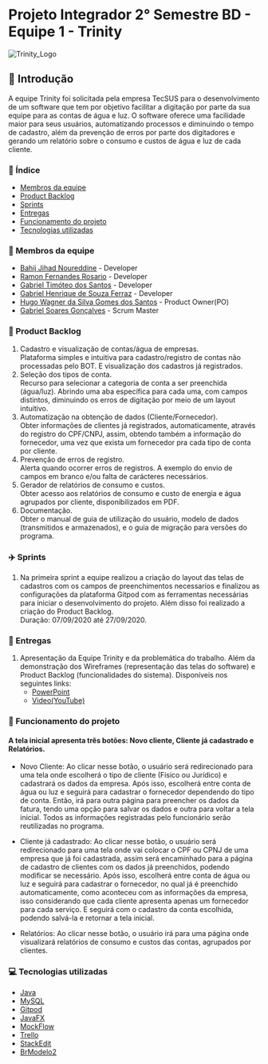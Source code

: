 # Projeto Integrador 2° Semestre BD - Equipe 1 - Trinity
![Trinity_Logo](https://user-images.githubusercontent.com/60863640/94086088-4fb53a00-fde0-11ea-9915-3ac9be131de7.png)

## :pushpin: Introdução
A equipe Trinity foi solicitada pela empresa TecSUS para o desenvolvimento de um software que tem por objetivo facilitar a digitação por parte da sua equipe para as contas de água e luz. O software oferece uma facilidade maior para seus usuários, automatizando processos e diminuindo o tempo de cadastro, além da prevenção de erros por parte dos digitadores e gerando um relatório sobre o consumo e custos de água e luz de cada cliente.

### :book: Índice
* [Membros da equipe](#necktie-membros-da-equipe)
* [Product Backlog](#gift-product-backlog)
* [Sprints](#airplane-sprints)
* [Entregas](#dart-entregas)
* [Funcionamento do projeto](#paperclip-funcionamento-do-projeto)
* [Tecnologias utilizadas](#computer-tecnologias-utilizadas)


### :necktie: Membros da equipe
* [Bahij Jihad Noureddine](https://www.linkedin.com/in/bahij-noureddine-941b681b7/) - Developer
* [Ramon Fernandes Rosario](https://www.linkedin.com/in/ramon-fernandes-19244a1ab/) - Developer
* [Gabriel Timóteo dos Santos](https://www.linkedin.com/in/gabriel-santos-2563571b2/) - Developer
* [Gabriel Henrique de Souza Ferraz](https://www.linkedin.com/in/gabriel-henrique-de-souza-ferraz-4873581b2/) - Developer
* [Hugo Wagner da Silva Gomes dos Santos](https://www.linkedin.com/in/hugo-wagner-692b83150/) - Product Owner(PO)
* [Gabriel Soares Gonçalves](https://www.linkedin.com/in/gabriel-soares-gon%C3%A7alves-a2b35a1b2/) - Scrum Master


### :gift: Product Backlog
1. Cadastro e visualização de contas/água de empresas.<br/>
Plataforma simples e intuitiva para cadastro/registro de contas não processadas pelo BOT. E visualização dos cadastros já registrados.
2. Seleção dos tipos de conta.<br/>
Recurso para selecionar a categoria de conta a ser preenchida (água/luz). Abrindo uma aba específica para cada uma, com campos distintos, diminuindo os erros de digitação por meio de um layout intuitivo.
3. Automatização na obtenção de dados (Cliente/Fornecedor).<br/>
Obter informações de clientes já registrados, automaticamente, através do registro do CPF/CNPJ, assim, obtendo também a informação do fornecedor, uma vez que exista um fornecedor pra cada tipo de conta por cliente.
4. Prevenção de erros de registro.<br/>
Alerta quando ocorrer erros de registros. A exemplo do envio de campos em branco e/ou falta de carácteres necessários.
5. Gerador de relatórios de consumo e custos.<br/>
Obter acesso aos relatórios de consumo e custo de energia e água agrupados por cliente, disponibilizados em PDF.
6. Documentação.<br/>
Obter o manual de guia de utilização do usuário, modelo de dados (transmitidos e armazenados), e o guia de migração para versões do programa.

### :airplane: Sprints
1. Na primeira sprint a equipe realizou a criação do layout das telas de cadastros com os campos de preenchimentos necessarios e finalizou as configurações da plataforma Gitpod com as ferramentas necessárias para iniciar o desenvolvimento do projeto. Além disso foi realizado a criação do Product Backlog.<br/> Duração: 07/09/2020 até 27/09/2020.



### :dart: Entregas
1. Apresentação da Equipe Trinity e da problemática do trabalho. Além da demonstração dos Wireframes (representação das telas do software) e Product Backlog (funcionalidades do sistema). Disponíveis nos seguintes links:
   * [PowerPoint](https://drive.google.com/file/d/1B34QUefdqB4Dh1cuP_8u5np77Q-RdkcL/view)
   * [Video(YouTube)](https://www.youtube.com/watch?v=k5cMXUFGKQs&feature=youtu.be)

### :paperclip: Funcionamento do projeto
#### A tela inicial apresenta três botões: Novo cliente, Cliente já cadastrado e Relatórios. 

* Novo Cliente: Ao clicar nesse botão, o usuário será redirecionado para uma tela onde escolherá o tipo de cliente (Físico ou Jurídico) e cadastrará os dados da empresa. Após isso, escolherá entre conta de água ou luz e seguirá para cadastrar o fornecedor dependendo do tipo de conta. Então, irá para outra página para preencher os dados da fatura, tendo uma opção para salvar os dados e outra para voltar a tela inicial. Todos as informações registradas pelo funcionário serão reutilizadas no programa.

* Cliente já cadastrado: Ao clicar nesse botão, o usuário será redirecionado para uma tela onde vai colocar o CPF ou CPNJ de uma empresa que já foi cadastrada, assim será encaminhado para a página de cadastro de clientes com os dados já preenchidos, podendo modificar se necessário. Após isso, escolherá entre conta de água ou luz e seguirá para cadastrar o fornecedor, no qual já é preenchido automaticamente, como aconteceu com as informações da empresa, isso considerando que cada cliente apresenta apenas um fornecedor para cada serviço. E seguirá com o cadastro da conta escolhida, podendo salvá-la e retornar a tela inicial.

* Relatórios: Ao clicar nesse botão, o usuário irá para uma página onde visualizará relatórios de consumo e custos das contas, agrupados por clientes.

###  :computer: Tecnologias utilizadas
* [Java](https://www.java.com/pt_BR/)
* [MySQL](https://www.mysql.com/)
* [Gitpod](https://www.gitpod.io/)
* [JavaFX](https://openjfx.io/)
* [MockFlow](https://mockflow.com/apps/wireframepro/)
* [Trello](https://trello.com/pt-BR)
* [StackEdit](https://stackedit.io/)
* [BrModelo2](http://www.sis4.com/brModelo/antigo.html)
